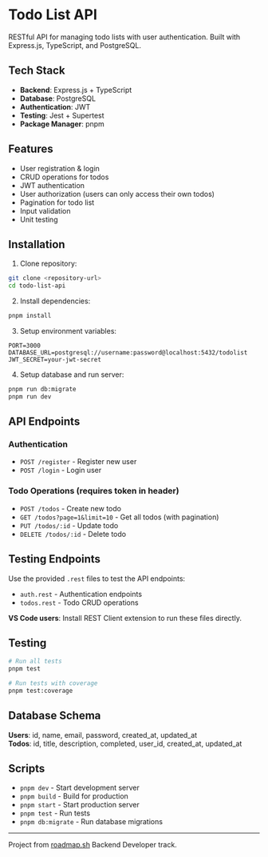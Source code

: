 # Todo List API

RESTful API for managing todo lists with user authentication. Built with Express.js, TypeScript, and PostgreSQL.

## Tech Stack

- **Backend**: Express.js + TypeScript
- **Database**: PostgreSQL
- **Authentication**: JWT
- **Testing**: Jest + Supertest
- **Package Manager**: pnpm

## Features

- User registration & login
- CRUD operations for todos
- JWT authentication
- User authorization (users can only access their own todos)
- Pagination for todo list
- Input validation
- Unit testing

## Installation

1. Clone repository:
```bash
git clone <repository-url>
cd todo-list-api
```

2. Install dependencies:
```bash
pnpm install
```

3. Setup environment variables:
```env
PORT=3000
DATABASE_URL=postgresql://username:password@localhost:5432/todolist
JWT_SECRET=your-jwt-secret
```

4. Setup database and run server:
```bash
pnpm run db:migrate
pnpm run dev
```

## API Endpoints

### Authentication
- `POST /register` - Register new user
- `POST /login` - Login user

### Todo Operations (requires token in header)
- `POST /todos` - Create new todo
- `GET /todos?page=1&limit=10` - Get all todos (with pagination)
- `PUT /todos/:id` - Update todo
- `DELETE /todos/:id` - Delete todo

## Testing Endpoints

Use the provided `.rest` files to test the API endpoints:

- `auth.rest` - Authentication endpoints
- `todos.rest` - Todo CRUD operations

**VS Code users**: Install REST Client extension to run these files directly.

## Testing

```bash
# Run all tests
pnpm test

# Run tests with coverage
pnpm test:coverage
```

## Database Schema

**Users**: id, name, email, password, created_at, updated_at  
**Todos**: id, title, description, completed, user_id, created_at, updated_at

## Scripts

- `pnpm dev` - Start development server
- `pnpm build` - Build for production
- `pnpm start` - Start production server
- `pnpm test` - Run tests
- `pnpm db:migrate` - Run database migrations

---

Project from [roadmap.sh](https://roadmap.sh) Backend Developer track.
